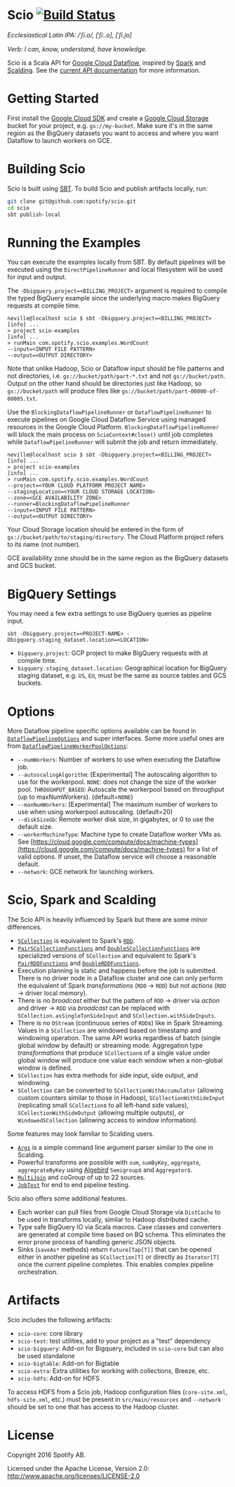 Scio [![Build Status](https://travis-ci.org/spotify/scio.svg?branch=master)](https://travis-ci.org/spotify/scio)
====

_Ecclesiastical Latin IPA: /ˈʃi.o/, [ˈʃiː.o], [ˈʃi.i̯o]_

_Verb: I can, know, understand, have knowledge._

Scio is a Scala API for [Google Cloud Dataflow](https://github.com/GoogleCloudPlatform/DataflowJavaSDK), inspired by [Spark](https://github.com/apache/spark) and [Scalding](https://github.com/twitter/scalding). See the [current API documentation](http://spotify.github.io/scio/) for more information.

# Getting Started

First install the [Google Cloud SDK](https://cloud.google.com/sdk/) and create a [Google Cloud Storage](https://cloud.google.com/storage/) bucket for your project, e.g. `gs://my-bucket`. Make sure it's in the same region as the BigQuery datasets you want to access and where you want Dataflow to launch workers on GCE.

# Building Scio

Scio is built using [SBT](http://www.scala-sbt.org/). To build Scio and publish artifacts locally, run:

```bash
git clone git@github.com:spotify/scio.git
cd scio
sbt publish-local
```

# Running the Examples

You can execute the examples locally from SBT. By default pipelines will be executed using the `DirectPipelineRunner` and local filesystem will be used for input and output.

The `-Dbigquery.project=<BILLING_PROJECT>` argument is required to compile the typed BigQuery example since the underlying macro makes BigQuery requests at compile time.

```
neville@localhost scio $ sbt -Dbigquery.project=<BILLING_PROJECT>
[info] ...
> project scio-examples
[info] ...
> runMain com.spotify.scio.examples.WordCount
--input=<INPUT FILE PATTERN>
--output=<OUTPUT DIRECTORY>
```

Note that unlike Hadoop, Scio or Dataflow input should be file patterns and not directories, i.e. `gs://bucket/path/part-*.txt` and not `gs://bucket/path`. Output on the other hand should be directories just like Hadoop, so `gs://bucket/path` will produce files like `gs://bucket/path/part-00000-of-00005.txt`.

Use the `BlockingDataflowPipelineRunner` or `DataflowPipelineRunner` to execute pipelines on Google Cloud Dataflow Service using managed resources in the Google Cloud Platform. `BlockingDataflowPipelineRunner` will block the main process on `ScioContext#close()` until job completes while `DataflowPipelineRunner` will submit the job and return immediately.

```
neville@localhost scio $ sbt -Dbigquery.project=<BILLING_PROJECT>
[info] ...
> project scio-examples
[info] ...
> runMain com.spotify.scio.examples.WordCount
--project=<YOUR CLOUD PLATFORM PROJECT NAME>
--stagingLocation=<YOUR CLOUD STORAGE LOCATION>
--zone=<GCE AVAILABILITY ZONE>
--runner=BlockingDataflowPipelineRunner
--input=<INPUT FILE PATTERN>
--output=<OUTPUT DIRECTORY>
```

Your Cloud Storage location should be entered in the form of `gs://bucket/path/to/staging/directory`. The Cloud Platform project refers to its name (not number).

GCE availability zone should be in the same region as the BigQuery datasets and GCS bucket.

# BigQuery Settings

You may need a few extra settings to use BigQuery queries as pipeline input.

```
sbt -Dbigquery.project=<PROJECT-NAME> -Dbigquery.staging_dataset.location=<LOCATION>
```

- `bigquery.project`: GCP project to make BigQuery requests with at compile time.
- `bigquery.staging_dataset.location`: Geographical location for BigQuery staging dataset, e.g. `US`, `EU`, must be the same as source tables and GCS buckets.

# Options

More Dataflow pipeline specific options available can be found in [`DataflowPipelineOptions`](https://cloud.google.com/dataflow/java-sdk/JavaDoc/com/google/cloud/dataflow/sdk/options/DataflowPipelineOptions) and super interfaces. Some more useful ones are from [`DataflowPipelineWorkerPoolOptions`](https://cloud.google.com/dataflow/java-sdk/JavaDoc/com/google/cloud/dataflow/sdk/options/DataflowPipelineWorkerPoolOptions):

- `--numWorkers`: Number of workers to use when executing the Dataflow job.
- `--autoscalingAlgorithm`: [Experimental] The autoscaling algorithm to use for the workerpool. `NONE`: does not change the size of the worker pool. `THROUGHPUT_BASED`: Autoscale the workerpool based on throughput (up to maxNumWorkers). (default=`NONE`)
- `--maxNumWorkers`: [Experimental] The maximum number of workers to use when using workerpool autoscaling. (default=20)
- `--diskSizeGb`: Remote worker disk size, in gigabytes, or 0 to use the default size.
- `--workerMachineType`: Machine type to create Dataflow worker VMs as. See [https://cloud.google.com/compute/docs/machine-types](https://cloud.google.com/compute/docs/machine-types) for a list of valid options. If unset, the Dataflow service will choose a reasonable default.
- `--network`: GCE network for launching workers.

# Scio, Spark and Scalding

The Scio API is heavily influenced by Spark but there are some minor differences.

- [`SCollection`](http://spotify.github.io/scio/#com.spotify.scio.values.SCollection) is equivalent to Spark's [`RDD`](https://spark.apache.org/docs/latest/api/scala/index.html#org.apache.spark.rdd.RDD).
- [`PairSCollectionFunctions`](http://spotify.github.io/scio/#com.spotify.scio.values.PairSCollectionFunctions) and [`DoubleSCollectionFunctions`](http://spotify.github.io/scio/#com.spotify.scio.values.DoubleSCollectionFunctions) are specialized versions of `SCollection` and equivalent to Spark's [`PairRDDFunctions`](https://spark.apache.org/docs/latest/api/scala/index.html#org.apache.spark.rdd.PairRDDFunctions) and [`DoubleRDDFunctions`](https://spark.apache.org/docs/latest/api/scala/index.html#org.apache.spark.rdd.DoubleRDDFunctions).
- Execution planning is static and happens before the job is submitted. There is no driver node in a Dataflow cluster and one can only perform the equivalent of Spark _transformations_ (`RDD` &rarr; `RDD`) but not _actions_ (`RDD` &rarr; driver local memory).
- There is no _broadcast_ either but the pattern of `RDD` &rarr; driver via _action_ and driver &rarr; `RDD` via _broadcast_ can be replaced with `SCollection.asSingleTonSideInput` and `SCollection.withSideInputs`.
- There is no `DStream` (continuous series of `RDD`s) like in Spark Streaming. Values in a `SCollection` are windowed based on timestamp and windowing operation. The same API works regardless of batch (single global window by default) or streaming mode. Aggregation type _transformations_ that produce `SCollection`s of a single value under global window will produce one value each window when a non-global window is defined.
- `SCollection` has extra methods for side input, side output, and windowing.
- `SCollection` can be converted to `SCollectionWithAccumulator` (allowing custom counters similar to those in Hadoop), `SCollectionWithSideInput` (replicating small `SCollection`s to all left-hand side values), `SCollectionWithSideOutput` (allowing multiple outputs), or `WindowedSCollection` (allowing access to window information).

Some features may look familiar to Scalding users.

- [`Args`](http://spotify.github.io/scio/#com.spotify.scio.Args) is a simple command line argument parser similar to the one in Scalding.
- Powerful transforms are possible with `sum`, `sumByKey`, `aggregate`, `aggregrateByKey` using [Algebird](https://github.com/twitter/algebird) `Semigroup`s and `Aggregator`s.
- [`MultiJoin`](http://spotify.github.io/scio/#com.spotify.scio.util.MultiJoin$) and coGroup of up to 22 sources.
- [`JobTest`](http://spotify.github.io/scio/#com.spotify.scio.testing.JobTest$) for end to end pipeline testing.

Scio also offers some additional features.

- Each worker can pull files from Google Cloud Storage via `DistCache` to be used in transforms locally, similar to Hadoop distributed cache.
- Type safe BigQuery IO via Scala macros. Case classes and converters are generated at compile time based on BQ schema. This eliminates the error prone process of handling generic JSON objects.
- Sinks (`saveAs*` methods) return `Future[Tap[T]]` that can be opened either in another pipeline as `SCollection[T]` or directly as `Iterator[T]` once the current pipeline completes. This enables complex pipeline orchestration.

# Artifacts

Scio includes the following artifacts:

- `scio-core`: core library
- `scio-test`: test utilities, add to your project as a "test" dependency
- `scio-bigquery`: Add-on for Bigquery, included in `scio-core` but can also be used standalone
- `scio-bigtable`: Add-on for Bigtable
- `scio-extra`: Extra utilities for working with collections, Breeze, etc.
- `scio-hdfs`: Add-on for HDFS

To access HDFS from a Scio job, Hadoop configuration files (`core-site.xml`, `hdfs-site.xml`, etc.) must be present in `src/main/resources` and `--network` should be set to one that has access to the Hadoop cluster.

# License

Copyright 2016 Spotify AB.

Licensed under the Apache License, Version 2.0: http://www.apache.org/licenses/LICENSE-2.0
